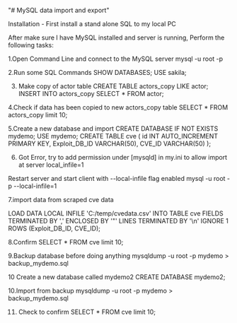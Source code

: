 "# MySQL data import and export" 

Installation - First install a stand alone SQL to my local PC 

After make sure I have MySQL installed and server is running, Perform the following tasks:


1.Open Command Line and connect to the MySQL server
mysql -u root -p

2.Run some SQL Commands
SHOW DATABASES;
USE sakila;

3. Make copy of actor table
CREATE TABLE actors_copy LIKE actor;
INSERT INTO actors_copy SELECT * FROM actor;

4.Check if data has been copied to new actors_copy table
SELECT * FROM actors_copy limit 10;

5.Create a new database and import 
CREATE DATABASE IF NOT EXISTS mydemo;
USE mydemo;
CREATE TABLE cve (
	id INT AUTO_INCREMENT PRIMARY KEY,
    	Exploit_DB_ID VARCHAR(50),
    	CVE_ID VARCHAR(50)
);

6. Got Error, try to add permission under [mysqld] in my.ini to allow import at server
local_infile=1

Restart server and  start client with --local-infile flag enabled
mysql -u root -p --local-infile=1


7.import data from scraped cve data

LOAD DATA LOCAL INFILE 'C:/temp/cvedata.csv'
INTO TABLE cve
FIELDS TERMINATED BY ',' 
ENCLOSED BY '"'
LINES TERMINATED BY '\n'
IGNORE 1 ROWS
(Exploit_DB_ID, CVE_ID);

8.Confirm
SELECT * FROM cve limit 10;

9.Backup database before doing anything
mysqldump -u root -p mydemo > backup_mydemo.sql

10 Create a new database called mydemo2
CREATE DATABASE mydemo2;

10.Import from backup
mysqldump -u root -p mydemo > backup_mydemo.sql

11. Check to confirm
SELECT * FROM cve limit 10;


